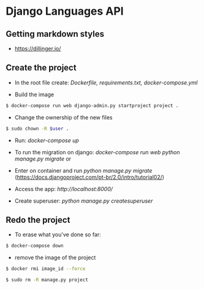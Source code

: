 # Django Languages API

## Getting markdown styles
- https://dillinger.io/

## Create the project
- In the root file create: *Dockerfile, requirements.txt, docker-compose.yml*

* Build the image
```sh
$ docker-compose run web django-admin.py startproject project .
```

* Change the ownership of the new files
```sh
$ sudo chown -R $user .
```

* Run: *docker-compose up*

* To run the migration on django: *docker-compose run web python manage.py migrate*
or
* Enter on container and run *python manage.py migrate* (https://docs.djangoproject.com/pt-br/2.0/intro/tutorial02/)

* Access the app: *http://localhost:8000/*

* Create superuser: *python manage.py createsuperuser*

## Redo the project
- To erase what you've done so far:
```sh
$ docker-compose down
```

- remove the image of the project
```sh
$ docker rmi image_id --force

$ sudo rm -R manage.py project
```